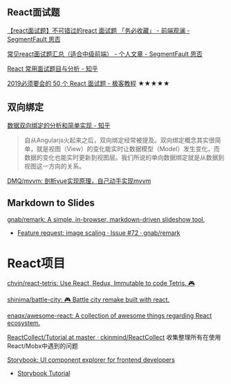 

## React面试题

[【react面试题】不可错过的react 面试题 「务必收藏」 - 前端观澜 - SegmentFault 思否](https://segmentfault.com/a/1190000016761186 "")

[常见react面试题汇总（适合中级前端） - 个人文章 - SegmentFault 思否](https://segmentfault.com/a/1190000016885832 "")

[React 常用面试题目与分析 - 知乎](https://zhuanlan.zhihu.com/p/24856035 "")

[2019必须要会的 50 个 React 面试题 - 极客教程](https://www.geekjc.com/post/5cabf9368024b76bc346b06f "") ★★★★★



## 双向绑定



[数据双向绑定的分析和简单实现 - 知乎](https://zhuanlan.zhihu.com/p/25464162 "")

> 自从Angularjs火起来之后，双向绑定经常被提及。双向绑定概念其实很简单，就是视图（View）的变化能实时让数据模型（Model）发生变化，而数据的变化也能实时更新到视图层。我们所说的单向数据绑定就是从数据到视图这一方向的关系。

[DMQ/mvvm: 剖析vue实现原理，自己动手实现mvvm](https://github.com/DMQ/mvvm "")



## Markdown to Slides

[gnab/remark: A simple, in-browser, markdown-driven slideshow tool.](https://github.com/gnab/remark "")

- [Feature request: image scaling · Issue #72 · gnab/remark](https://github.com/gnab/remark/issues/72 "")





# React项目

[chvin/react-tetris: Use React, Redux, Immutable to code Tetris. 🎮](https://github.com/chvin/react-tetris "")

[shinima/battle-city: 🎮 Battle city remake built with react.](https://github.com/shinima/battle-city "")

[enaqx/awesome-react: A collection of awesome things regarding React ecosystem.](https://github.com/enaqx/awesome-react#redux-tutorials "")



[ReactCollect/Tutorial at master · ckinmind/ReactCollect](https://github.com/ckinmind/ReactCollect/tree/master/Tutorial "") 收集整理所有在使用React/Mobx中遇到的问题





[Storybook: UI component explorer for frontend developers](https://storybook.js.org/ "")

- [Storybook Tutorial](https://www.learnstorybook.com/ "")